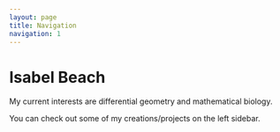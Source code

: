 ```yaml
---
layout: page
title: Navigation
navigation: 1
---
```


<h1> Isabel Beach </h1>
  
My current interests are differential geometry and mathematical biology.
  
You can check out some of my creations/projects on the left sidebar.
